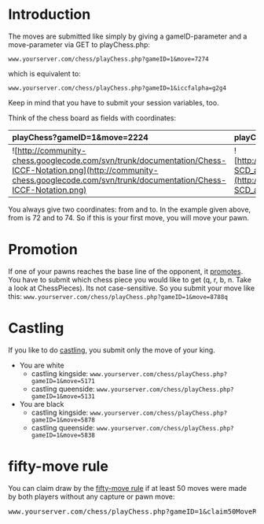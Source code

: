 # Introduction #
The moves are submitted like simply by giving a gameID-parameter and a move-parameter via GET to playChess.php:

`www.yourserver.com/chess/playChess.php?gameID=1&move=7274`

which is equivalent to:

`www.yourserver.com/chess/playChess.php?gameID=1&iccfalpha=g2g4`

Keep in mind that you have to submit your session variables, too.



Think of the chess board as fields with coordinates:

| playChess?gameID=1&move=2224 | playChess?gameID=1&iccfalpha=b2b4 |
|:-----------------------------|:----------------------------------|
| ![http://community-chess.googlecode.com/svn/trunk/documentation/Chess-ICCF-Notation.png](http://community-chess.googlecode.com/svn/trunk/documentation/Chess-ICCF-Notation.png) | ![http://upload.wikimedia.org/wikipedia/commons/thumb/b/b6/SCD_algebraic_notation.svg/200px-SCD_algebraic_notation.svg.png](http://upload.wikimedia.org/wikipedia/commons/thumb/b/b6/SCD_algebraic_notation.svg/200px-SCD_algebraic_notation.svg.png) |

You always give two coordinates: from and to. In the example given above, from is 72 and to 74. So if this is your first move, you will move your pawn.

# Promotion #
If one of your pawns reaches the base line of the opponent, it [promotes](http://en.wikipedia.org/wiki/Promotion_(chess)). You have to submit which chess piece you would like to get (q, r, b, n. Take a look at ChessPieces). Its not case-sensitive. So you submit your move like this:
`www.yourserver.com/chess/playChess.php?gameID=1&move=8788q`

# Castling #
If you like to do [castling](http://en.wikipedia.org/wiki/Castling), you submit only the move of your king.

  * You are white
    * castling kingside: `www.yourserver.com/chess/playChess.php?gameID=1&move=5171`
    * castling queenside: `www.yourserver.com/chess/playChess.php?gameID=1&move=5131`
  * You are black
    * castling kingside: `www.yourserver.com/chess/playChess.php?gameID=1&move=5878`
    * castling queenside: `www.yourserver.com/chess/playChess.php?gameID=1&move=5838`

# fifty-move rule #
You can claim draw by the [fifty-move rule](http://en.wikipedia.org/wiki/Fifty-move_rule) if at least 50 moves were made by both players without any capture or pawn move:
<pre>www.yourserver.com/chess/playChess.php?gameID=1&claim50MoveRule=true</pre>


